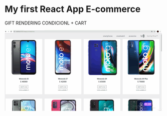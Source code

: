 # My first React App E-commerce

GIFT RENDERING CONDICIONL + CART

![App Running](https://github.com/joseguti99/DB-IMG-PUBLIC/blob/main/gift/rendering-condicional.gif)